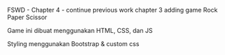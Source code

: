 FSWD - Chapter 4 - continue previous work chapter 3 adding game Rock Paper Scissor

Game ini dibuat menggunakan HTML, CSS, dan JS

Styling menggunakan Bootstrap & custom css
